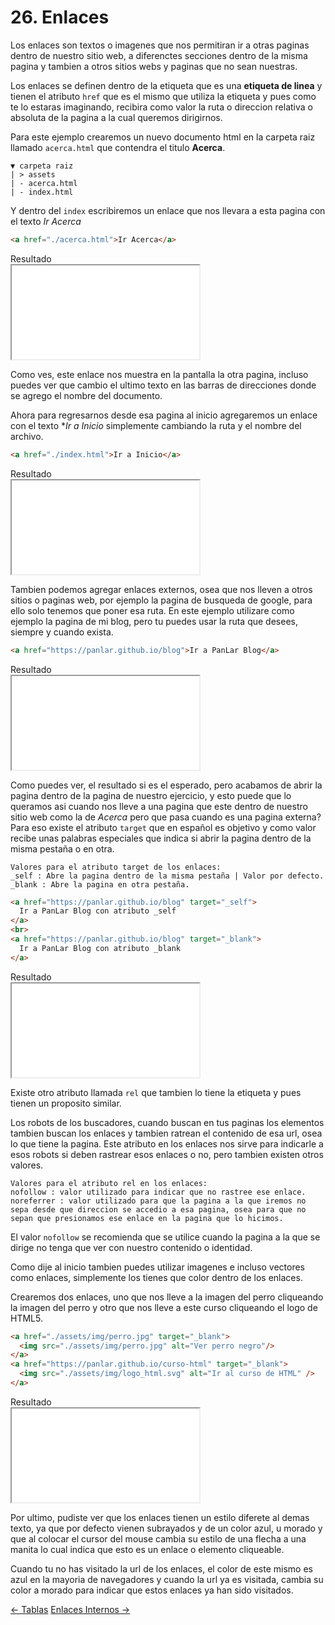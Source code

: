 # 26. Enlaces

Los enlaces son textos o imagenes que nos permitiran ir a otras paginas dentro de nuestro sitio web, a diferenctes secciones dentro de la misma pagina y tambien a otros sitios webs y paginas que no sean nuestras.

Los enlaces se definen dentro de la etiqueta <code><a></a></code> que es una **etiqueta de linea** y tienen el atributo <code>href</code> que es el mismo que utiliza la etiqueta <code><link></code> y pues como te lo estaras imaginando, recibira como valor la ruta o direccion relativa o absoluta de la pagina a la cual queremos dirigirnos.

Para este ejemplo crearemos un nuevo documento html en la carpeta raiz llamado <code>acerca.html</code> que contendra el titulo **Acerca**.

```text
▼ carpeta raiz
| > assets
| - acerca.html
| - index.html
```

Y dentro del <code>index</code> escribiremos un enlace que nos llevara a esta pagina con el texto *Ir Acerca*

```html
<a href="./acerca.html">Ir Acerca</a>
```

<div class="iframe">
<div class="iframe-title">Resultado</div>
<iframe src="./iframes/enlaces.html"></iframe>
</div>

Como ves, este enlace nos muestra en la pantalla la otra pagina, incluso puedes ver que cambio el ultimo texto en las barras de direcciones donde se agrego el nombre del documento.

Ahora para regresarnos desde esa pagina al inicio agregaremos un enlace con el texto **Ir a Inicio* simplemente cambiando la ruta y el nombre del archivo.

```html
<a href="./index.html">Ir a Inicio</a>
```

<div class="iframe">
<div class="iframe-title">Resultado</div>
<iframe src="./iframes/enlaces2.html"></iframe>
</div>

Tambien podemos agregar enlaces externos, osea que nos lleven a otros sitios o paginas web, por ejemplo la pagina de busqueda de google, para ello solo tenemos que poner esa ruta. En este ejemplo utilizare como ejemplo la pagina de mi blog, pero tu puedes usar la ruta que desees, siempre y cuando exista.

```html
<a href="https://panlar.github.io/blog">Ir a PanLar Blog</a>
```

<div class="iframe">
<div class="iframe-title">Resultado</div>
<iframe src="./iframes/enlaces3.html"></iframe>
</div>

Como puedes ver, el resultado si es el esperado, pero acabamos de abrir la pagina dentro de la pagina de nuestro ejercicio, y esto puede que lo queramos asi cuando nos lleve a una pagina que este dentro de nuestro sitio web como la de *Acerca* pero que pasa cuando es una pagina externa? Para eso existe el atributo <code>target</code> que en español es objetivo y como valor recibe unas palabras especiales que indica si abrir la pagina dentro de la misma pestaña o en otra.

```text
Valores para el atributo target de los enlaces:
_self : Abre la pagina dentro de la misma pestaña | Valor por defecto.
_blank : Abre la pagina en otra pestaña.
```

```html
<a href="https://panlar.github.io/blog" target="_self">
  Ir a PanLar Blog con atributo _self
</a>
<br>
<a href="https://panlar.github.io/blog" target="_blank">
  Ir a PanLar Blog con atributo _blank
</a>
```

<div class="iframe">
<div class="iframe-title">Resultado</div>
<iframe src="./iframes/enlaces4.html"></iframe>
</div>

Existe otro atributo llamada <code>rel</code> que tambien lo tiene la etiqueta <code><link></code> y pues tienen un proposito similar.

Los robots de los buscadores, cuando buscan en tus paginas los elementos tambien buscan los enlaces y tambien ratrean el contenido de esa url, osea lo que tiene la pagina. Este atributo en los enlaces nos sirve para indicarle a esos robots si deben rastrear esos enlaces o no, pero tambien existen otros valores.

```text
Valores para el atributo rel en los enlaces:
nofollow : valor utilizado para indicar que no rastree ese enlace.
noreferrer : valor utilizado para que la pagina a la que iremos no sepa desde que direccion se accedio a esa pagina, osea para que no sepan que presionamos ese enlace en la pagina que lo hicimos.
```

El valor <code>nofollow</code> se recomienda que se utilice cuando la pagina a la que se dirige no tenga que ver con nuestro contenido o identidad.

Como dije al inicio tambien puedes utilizar imagenes e incluso vectores como enlaces, simplemente los tienes que color dentro de los enlaces.

Crearemos dos enlaces, uno que nos lleve a la imagen del perro cliqueando la imagen del perro y otro que nos lleve a este curso cliqueando el logo de HTML5.

```html
<a href="./assets/img/perro.jpg" target="_blank">
  <img src="./assets/img/perro.jpg" alt="Ver perro negro"/>
</a>
<a href="https://panlar.github.io/curso-html" target="_blank">
  <img src="./assets/img/logo_html.svg" alt="Ir al curso de HTML" />
</a>
```

<div class="iframe">
<div class="iframe-title">Resultado</div>
<iframe src="./iframes/enlaces5.html"></iframe>
</div>

Por ultimo, pudiste ver que los enlaces tienen un estilo diferete al demas texto, ya que por defecto vienen subrayados y de un color azul, u morado y que al colocar el cursor del mouse cambia su estilo de una flecha a una manita lo cual indica que esto es un enlace o elemento cliqueable.

Cuando tu no has visitado la url de los enlaces, el color de este mismo es azul en la mayoria de navegadores y cuando la url ya es visitada, cambia su color a morado para indicar que estos enlaces ya han sido visitados.

<div class="pagination">
  <a href="#/tablas" class="pagination-button">← Tablas</a>
  <a href="#/enlaces-internos" class="pagination-button">Enlaces Internos →</a>
</div>
